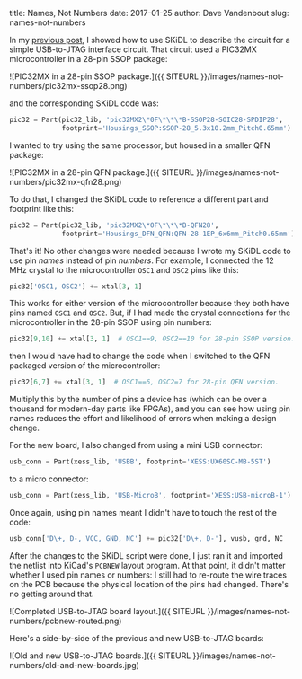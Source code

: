 title: Names, Not Numbers
date: 2017-01-25
author: Dave Vandenbout
slug: names-not-numbers

In my [previous post]({filename}/posts/2017-01-19-building-a-usb-to-jtag-interface-using-skidl.markdown),
I showed how to use SKiDL to describe the circuit for a simple USB-to-JTAG
interface circuit.
That circuit used a PIC32MX microcontroller in a 28-pin SSOP package:

![PIC32MX in a 28-pin SSOP package.]({{ SITEURL }}/images/names-not-numbers/pic32mx-ssop28.png)

and the corresponding SKiDL code was: 

``` py
pic32 = Part(pic32_lib, 'pic32MX2\*0F\*\*\*B-SSOP28-SOIC28-SPDIP28',
             footprint='Housings_SSOP:SSOP-28_5.3x10.2mm_Pitch0.65mm')
```

I wanted to try using the same processor, but housed in a smaller QFN package:

![PIC32MX in a 28-pin QFN package.]({{ SITEURL }}/images/names-not-numbers/pic32mx-qfn28.png)

To do that, I changed the SKiDL code to reference a different part and footprint like this:

``` py
pic32 = Part(pic32_lib, 'pic32MX2\*0F\*\*\*B-QFN28',
             footprint='Housings_DFN_QFN:QFN-28-1EP_6x6mm_Pitch0.65mm')
```

That's it! No other changes were needed because I wrote my SKiDL code to use
pin *names* instead of pin *numbers*.
For example, I connected the 12 MHz crystal to the microcontroller `OSC1` and `OSC2`
pins like this:

``` py
pic32['OSC1, OSC2'] += xtal[3, 1]
```

This works for either version of the microcontroller because they both have
pins named `OSC1` and `OSC2`.
But, if I had made the crystal connections for the microcontroller in the 28-pin SSOP
using pin numbers:

``` py
pic32[9,10] += xtal[3, 1]  # OSC1==9, OSC2==10 for 28-pin SSOP version.
```

then I would have had to change the code when I switched to the QFN packaged version
of the microcontroller:

``` py
pic32[6,7] += xtal[3, 1]  # OSC1==6, OSC2=7 for 28-pin QFN version.
```

Multiply this by the number of pins a device has (which can be over a thousand
for modern-day parts like FPGAs), and you can see how using pin names
reduces the effort and likelihood of errors when making a
design change.

For the new board, I also changed from using a mini USB connector:

``` py
usb_conn = Part(xess_lib, 'USBB', footprint='XESS:UX60SC-MB-5ST')
```

to a micro connector:

``` py
usb_conn = Part(xess_lib, 'USB-MicroB', footprint='XESS:USB-microB-1')
```

Once again, using pin names meant I didn't have to touch the rest of the code:

``` py
usb_conn['D\+, D-, VCC, GND, NC'] += pic32['D\+, D-'], vusb, gnd, NC
```

After the changes to the SKiDL script were done, I just ran it and imported the
netlist into KiCad's `PCBNEW` layout program.
At that point, it didn't matter whether I used pin names or numbers: I still had
to re-route the wire traces on the PCB because the physical location
of the pins had changed. There's no getting around that.

![Completed USB-to-JTAG board layout.]({{ SITEURL }}/images/names-not-numbers/pcbnew-routed.png)

Here's a side-by-side of the previous and new USB-to-JTAG boards:

![Old and new USB-to-JTAG boards.]({{ SITEURL }}/images/names-not-numbers/old-and-new-boards.jpg)


